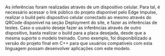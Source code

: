 As inferências foram realizadas através de um dispositivo celular. Para tal, é necessário acessar o link público do projeto disponível pelo Edge Impulse, realizar o build pelo dispositivo celular conectado ao mesmo através do QRCode disponível na seção Deployment do site, e fazer as inferências de testes.
Caso o usuário deseje fazer as inferências através de outro dispositivo, basta realizar o build para a placa desejada, desde que a mesma suporte o modelo treinado. Como exemplo, foi disponibilizado a versão do projeto final em C++ para que usuários compatíveis com esta linguagem possam desenvolver aplicações com este modelo.